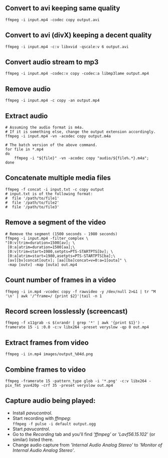 ## Convert to avi keeping same quality
    ffmpeg -i input.mp4 -codec copy output.avi

## Convert to avi (divX) keeping a decent quality
    ffmpeg -i input.mp4 -c:v libxvid -qscale:v 6 output.avi

## Convert audio stream to mp3
    ffmpeg -i input.mp4 -codec:v copy -codec:a libmp3lame output.mp4

## Remove audio
    ffmpeg -i input.mp4 -c copy -an output.mp4


## Extract audio
    # Assuming the audio format is m4a.
    # If it is something else, change the output extension accordingly.
    ffmpeg -i input.mp4 -vn -acodec copy output.m4a
    
    # The batch version of the above command.
    for file in *.mp4
    do
        ffmpeg -i "${file}" -vn -acodec copy "audio/${file%.*}.m4a";
    done


## Concatenate multiple media files
    ffmpeg -f concat -i input.txt -c copy output
    # input.txt is of the following format:
    #  file '/path/to/file1'
    #  file '/path/to/file2'
    #  file '/path/to/file3'


## Remove a segment of the video
    # Remove the segment (1500 seconds - 1980 seconds)
    ffmpeg -i input.mp4 -filter_complex \
    "[0:v]trim=duration=1500[av]; \
     [0:a]atrim=duration=1500[aa];\
     [0:v]trim=start=1980,setpts=PTS-STARTPTS[bv]; \
     [0:a]atrim=start=1980,asetpts=PTS-STARTPTS[ba];\
     [av][bv]concat[outv]; [aa][ba]concat=v=0:a=1[outa]" \
     -map [outv] -map [outa] out.mp4


## Count number of frames in a video
    ffmpeg -i in.mp4 -vcodec copy -f rawvideo -y /dev/null 2>&1 | tr ^M '\n' | awk '/^frame=/ {print $2}'|tail -n 1


## Record screen losslessly (screencast)
    ffmpeg -f x11grab -s $(xrandr | grep '*' | awk '{print $1}') -framerate 15 -i :0.0 -c:v libx264 -preset veryslow -qp 0 out.mp4

## Extract frames from video
    ffmpeg -i in.mp4 images/output_%04d.png

## Combine frames to video
    ffmpeg -framerate 15 -pattern_type glob -i '*.png' -c:v libx264 -pix_fmt yuv420p -crf 35 -preset veryslow out.mp4


## Capture audio being played:
 - Install *pavucontrol*.
 - Start recording with *ffmpeg*:  
   `ffmpeg -f pulse -i default output.ogg`
 - Start *pavucontrol*.
 - Go to the *Recording* tab and you'll find *'ffmpeg'* or *'Lavf56.15.102'* (or similar) listed there.
 - Change audio capture from *'Internal Audio Analog Stereo'* to *'Monitor of Internal Audio Analog Stereo'*.

